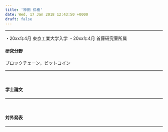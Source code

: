 ```yaml
---
title: '神田 伶樹'
date: Wed, 17 Jan 2018 12:43:50 +0000
draft: false
---
```


* * *

・20xx年4月 東京工業大学入学 ・20xx年4月 首藤研究室所属

#### 研究分野

ブロックチェーン，ビットコイン

* * *

 

#### 学士論文

* * *

 

#### 対外発表

* * *